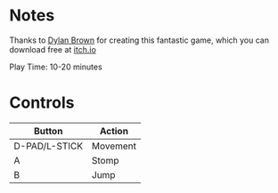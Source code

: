 # Notes

Thanks to [Dylan Brown](https://dylanbrowngames.itch.io) for creating this fantastic game, which you can download free at [itch.io](https://dylanbrowngames.itch.io/gooptygoo)

Play Time: 10-20 minutes


# Controls

| Button        | Action   |
| ------------- | -------- |
| D-PAD/L-STICK | Movement |
| A             | Stomp    |
| B             | Jump     |
